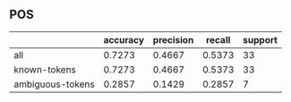 
## POS

|                  | accuracy | precision | recall | support |
|------------------|----------|-----------|--------|---------|
| all              | 0.7273   | 0.4667    | 0.5373 | 33      |
| known-tokens     | 0.7273   | 0.4667    | 0.5373 | 33      |
| ambiguous-tokens | 0.2857   | 0.1429    | 0.2857 | 7       |

